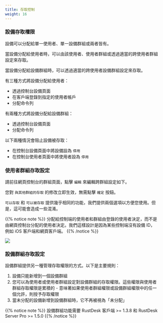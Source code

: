 ```yaml
---
title: 存取控制
weight: 16
---
```


### 設備存取權限

設備可以分配給單一使用者、單一設備群組或兩者皆有。

當設備分配給使用者時，可以由該使用者、使用者群組或透過適當的跨使用者群組設定來存取。

當設備分配給設備群組時，可以透過適當的跨使用者設備群組設定來存取。

有三種方式將設備分配給使用者：
- 透過控制台設備頁面
- 在客戶端登錄到指定的使用者帳戶
- 分配命令列

有兩種方式將設備分配給設備群組：
- 透過控制台設備頁面
- 分配命令列

以下兩種情況會阻止設備被存取：
- 在控制台設備頁面中將設備設為 `停用`
- 在控制台使用者頁面中將使用者設為 `停用`

### 使用者群組存取設定

請前往網頁控制台的群組頁面，點擊 `編輯` 來編輯跨群組設定如下。

您對 `與其他群組的存取` 的修改立即生效，無需點擊 `確定` 按鈕。

`可以存取` 和 `可以被存取` 提供幾乎相同的功能，我們提供兩個選項以方便您使用。但是，這可能會造成一些混淆。

{{% notice note %}}
分配給控制端的使用者和群組由登錄的使用者決定，而不是由網頁控制台分配的使用者決定。我們這樣設計是因為某些控制端沒有設備 ID，例如 iOS 客戶端和網頁客戶端。
{{% /notice %}}

![](/docs/en/self-host/rustdesk-server-pro/permissions/images/crossgrp.png)

### 設備群組存取設定

設備群組提供另一種管理存取權限的方式。以下是主要規則：

1. 設備只能新增到一個設備群組
2. 您可以為使用者或使用者群組設定對設備群組的存取權限。這些權限與使用者群組存取權限是累積的 - 意味著如果使用者群組權限或設備群組權限中的任一個允許，則授予存取權限
3. 當未分配的設備新增到設備群組時，它不再被視為「未分配」

{{% notice note %}}
設備群組功能需要 RustDesk 客戶端 >= 1.3.8 和 RustDesk Server Pro >= 1.5.0
{{% /notice %}}